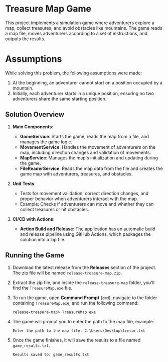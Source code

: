 # Treasure Map Game

This project implements a simulation game where adventurers explore a map, collect treasures, and avoid obstacles like mountains. The game reads a map file, moves adventurers according to a set of instructions, and outputs the results.

# Assumptions
While solving this problem, the following assumptions were made:
1. At the beginning, an adventurer cannot start on a position occupied by a mountain.
2. Initially, each adventurer starts in a unique position, ensuring no two adventurers share the same starting position.

## Solution Overview

1. **Main Components**:
   - **GameService**: Starts the game, reads the map from a file, and manages the game logic.
   - **MovementService**: Handles the movement of adventurers on the map, including direction changes and validation of movements.
   - **MapService**: Manages the map's initialization and updating during the game.
   - **FileReaderService**: Reads the map data from the file and creates the game map with adventurers, treasures, and obstacles.

2. **Unit Tests**:
   - Tests for movement validation, correct direction changes, and proper behavior when adventurers interact with the map.
   - Example: Checks if adventurers can move and whether they can collect treasures or hit obstacles.

3. **CI/CD with Actions**:
   - **Action Build and Release**: The application has an automatic build and release pipeline using GitHub Actions, which packages the solution into a zip file.

## Running the Game

1. Download the latest release from the **Releases** section of the project. The zip file will be named `release-treasure-map.zip`.

2. Extract the zip file, and inside the `release-treasure-map` folder, you'll find the `TreasureMap.exe` file.

3. To run the game, open **Command Prompt** (`cmd`), navigate to the folder containing `TreasureMap.exe`, and run the following command:

   ```
   release-treasure-map> TreasureMap.exe
   ```

4. The game will prompt you to enter the path to the map file, example:

   ```
   Enter the path to the map file: C:\Users\Desktop\tresor.txt
   ```

5. Once the game finishes, it will save the results to a file named `game_results.txt`.

   ```
   Results saved to: game_results.txt
   ```
